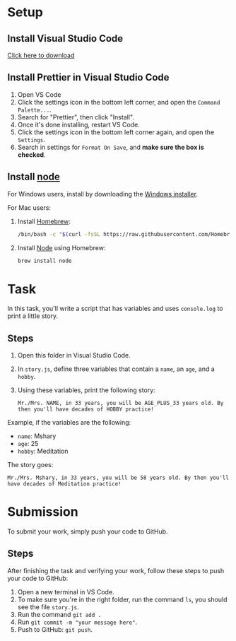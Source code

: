 # Setup

## Install Visual Studio Code

[Click here to download](https://code.visualstudio.com/download)

## Install Prettier in Visual Studio Code

1. Open VS Code
2. Click the settings icon in the bottom left corner, and open the `Command Palette...`.
3. Search for "Prettier", then click "Install".
4. Once it's done installing, restart VS Code.
5. Click the settings icon in the bottom left corner again, and open the `Settings`.
6. Search in settings for `Format On Save`, and **make sure the box is checked**.

## Install [node](https://nodejs.org/en/download/)

For Windows users, install by downloading the [Windows installer](https://nodejs.org/dist/v12.16.3/node-v12.16.3-x64.msi).

For Mac users:

1. Install [Homebrew](https://brew.sh/):
   ```bash
   /bin/bash -c "$(curl -fsSL https://raw.githubusercontent.com/Homebrew/install/master/install.sh)"
   ```
2. Install [Node]() using Homebrew:
   ```bash
   brew install node
   ```

# Task

In this task, you'll write a script that has variables and uses `console.log` to print a little story.

## Steps

1. Open this folder in Visual Studio Code.
2. In `story.js`, define three variables that contain a `name`, an `age`, and a `hobby`.
3. Using these variables, print the following story:

   ```
   Mr./Mrs. NAME, in 33 years, you will be AGE_PLUS_33 years old. By then you'll have decades of HOBBY practice!
   ```

Example, if the variables are the following:

- `name`: Mshary
- `age`: 25
- `hobby`: Meditation

The story goes:

```
Mr./Mrs. Mshary, in 33 years, you will be 58 years old. By then you'll have decades of Meditation practice!
```

# Submission

To submit your work, simply push your code to GitHub.

## Steps

After finishing the task and verifying your work, follow these steps to push your code to GitHub:

1. Open a new terminal in VS Code.
2. To make sure you're in the right folder, run the command `ls`, you should see the file `story.js`.
3. Run the command `git add .`
4. Run `git commit -m "your message here"`.
5. Push to GitHub: `git push`.
